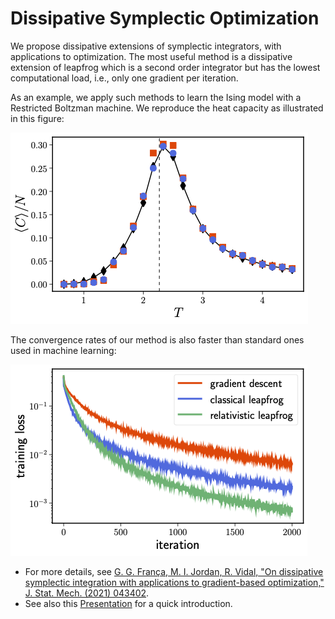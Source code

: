 # Dissipative Symplectic Optimization

We propose dissipative extensions of symplectic integrators, with applications to optimization.
The most useful method is a dissipative extension of leapfrog which is a second order integrator but
has the lowest computational load, i.e., only one gradient per iteration.

As an example, we apply such methods to learn the Ising model with a Restricted Boltzman machine.
We reproduce the heat capacity as illustrated in this figure:

![](https://github.com/guisf/dissipative_symplectic/blob/main/ising_heat.png)

The convergence rates of our method is also faster than standard ones used in machine learning:

![](https://github.com/guisf/dissipative_symplectic/blob/main/ising_convergence.png)

* For more details, see [G. G. França, M. I. Jordan, R. Vidal, "On dissipative symplectic integration with applications to gradient-based optimization," J. Stat. Mech. (2021) 043402](https://iopscience.iop.org/article/10.1088/1742-5468/abf5d4).
* See also this [Presentation](https://github.com/guisf/dissipative_symplectic/blob/main/presymp_talk.pdf) for a quick introduction.
